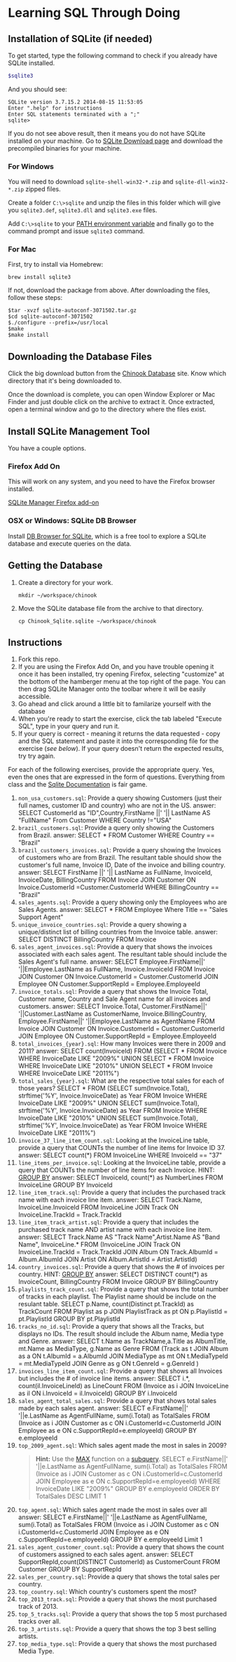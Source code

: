 # Learning SQL Through Doing

## Installation of SQLite (if needed)

To get started, type the following command to check if you already have SQLite installed.

```bash
$sqlite3
```

And you should see:

```
SQLite version 3.7.15.2 2014-08-15 11:53:05
Enter ".help" for instructions
Enter SQL statements terminated with a ";"
sqlite>
```

If you do not see above result, then it means you do not have SQLite installed on your machine. Go to [SQLite Download page](http://www.sqlite.org/download.html) and download the precompiled binaries for your machine.

### For Windows

You will need to download `sqlite-shell-win32-*.zip` and `sqlite-dll-win32-*.zip` zipped files.

Create a folder `C:\>sqlite` and unzip the files in this folder which will give you `sqlite3.def`, `sqlite3.dll` and `sqlite3.exe` files.

Add `C:\>sqlite` to your [PATH environment variable](http://dustindavis.me/update-windows-path-without-rebooting/) and finally go to the command prompt and issue `sqlite3` command.

### For Mac

First, try to install via Homebrew:

```
brew install sqlite3
```

If not, download the package from above. After downloading the files, follow these steps:

```
$tar -xvzf sqlite-autoconf-3071502.tar.gz
$cd sqlite-autoconf-3071502
$./configure --prefix=/usr/local
$make
$make install
```

## Downloading the Database Files

Click the big download button from the [Chinook Database](http://chinookdatabase.codeplex.com/) site. Know which directory that it's being downloaded to.

Once the download is complete, you can open Window Explorer or Mac Finder and just double click on the archive to extract it. Once extracted, open a terminal window and go to the directory where the files exist.

## Install SQLite Management Tool

You have a couple options.

### Firefox Add On

This will work on any system, and you need to have the Firefox browser installed.

[SQLite Manager Firefox add-on](https://addons.mozilla.org/en-US/firefox/addon/sqlite-manager/)

### OSX or Windows: SQLite DB Browser

Install [DB Browser for SQLite](http://sqlitebrowser.org/), which is a free tool to explore a SQLite database and execute queries on the data.

## Getting the Database

1. Create a directory for your work.

    ```
    mkdir ~/workspace/chinook
    ```
1. Move the SQLite database file from the archive to that directory.

    ```
    cp Chinook_Sqlite.sqlite ~/workspace/chinook
    ```

## Instructions

1. Fork this repo.
1. If you are using the Firefox Add On, and you have trouble opening it once it has been installed, try opening Firefox, selecting "customize" at the bottom of the hamberger menu at the top right of the page. You can then drag SQLite Manager onto the toolbar where it will be easily accessible.
1. Go ahead and click around a little bit to familarize yourself with the database
1. When you're ready to start the exercise, click the tab labeled "Execute SQL", type in your query and run it.
1. If your query is correct - meaning it returns the data requested - copy and the SQL statement and paste it into the corresponding file for the exercise (_see below_). If your query doesn't return the expected results, try try again.

For each of the following exercises, provide the appropriate query. Yes, even the ones that are expressed in the form of questions. Everything from class and the [Sqlite Documentation](http://www.sqlite.org/) is fair game.

1. `non_usa_customers.sql`: Provide a query showing Customers (just their full names, customer ID and country) who are not in the US.
answer: SELECT CustomerId as "ID",Country,FirstName ||' '|| LastName AS "FullName" From Customer WHERE Country !="USA"
1. `brazil_customers.sql`: Provide a query only showing the Customers from Brazil.
answer: SELECT * FROM Customer WHERE Country == "Brazil"
1. `brazil_customers_invoices.sql`: Provide a query showing the Invoices of customers who are from Brazil. The resultant table should show the customer's full name, Invoice ID, Date of the invoice and billing country.
answer: SELECT FirstName ||' '|| LastName as FullName, InvoiceId, InvoiceDate, BillingCountry   FROM Invoice JOIN Customer ON Invoice.CustomerId =Customer.CustomerId WHERE BillingCountry == "Brazil"
1. `sales_agents.sql`: Provide a query showing only the Employees who are Sales Agents.
answer:  SELECT * FROM Employee Where Title == "Sales Support Agent"
1. `unique_invoice_countries.sql`: Provide a query showing a unique/distinct list of billing countries from the Invoice table.
answer:  SELECT DISTINCT BillingCountry FROM Invoice
1. `sales_agent_invoices.sql`: Provide a query that shows the invoices associated with each sales agent. The resultant table should include the Sales Agent's full name.
answer:  SELECT Employee.FirstName||' '||Employee.LastName as FullName, Invoice.InvoiceId FROM Invoice JOIN Customer ON  Invoice.CustomerId = Customer.CustomerId JOIN Employee ON  Customer.SupportRepId = Employee.EmployeeId
1. `invoice_totals.sql`: Provide a query that shows the Invoice Total, Customer name, Country and Sale Agent name for all invoices and customers.
answer:  SELECT Invoice.Total, Customer.FirstName||' '||Customer.LastName as CustomerName, Invoice.BillingCountry, Employee.FirstName||' '||Employee.LastName as AgentName FROM Invoice JOIN Customer ON  Invoice.CustomerId = Customer.CustomerId JOIN Employee ON  Customer.SupportRepId = Employee.EmployeeId
1. `total_invoices_{year}.sql`: How many Invoices were there in 2009 and 2011? 
answer: SELECT count(InvoiceId) FROM (SELECT  * FROM Invoice WHERE InvoiceDate LIKE "2009%" 
UNION SELECT * FROM Invoice WHERE InvoiceDate LIKE "2010%"
UNION SELECT * FROM Invoice WHERE InvoiceDate LIKE "2011%")
1. `total_sales_{year}.sql`: What are the respective total sales for each of those years?
SELECT * FROM (SELECT  sum(Invoice.Total), strftime('%Y', 
Invoice.InvoiceDate) as Year  FROM Invoice WHERE InvoiceDate LIKE "2009%" 
UNION SELECT  sum(Invoice.Total), strftime('%Y', 
Invoice.InvoiceDate) as Year FROM Invoice WHERE InvoiceDate LIKE "2010%"
UNION SELECT  sum(Invoice.Total), strftime('%Y', 
Invoice.InvoiceDate) as Year FROM Invoice WHERE InvoiceDate LIKE "2011%") 
1. `invoice_37_line_item_count.sql`: Looking at the InvoiceLine table, provide a query that COUNTs the number of line items for Invoice ID 37.
answer:  SELECT count(*) FROM InvoiceLine WHERE InvoiceId == "37"
1. `line_items_per_invoice.sql`: Looking at the InvoiceLine table, provide a query that COUNTs the number of line items for each Invoice. HINT: [GROUP BY](http://www.sqlite.org/lang_select.html#resultset)
answer:  SELECT InvoiceId, count(*) as NumberLines FROM InvoiceLine GROUP BY InvoiceId
1. `line_item_track.sql`: Provide a query that includes the purchased track name with each invoice line item.
answer: SELECT Track.Name, InvoiceLine.InvoiceId FROM InvoiceLine JOIN Track ON InvoiceLine.TrackId = Track.TrackId
1. `line_item_track_artist.sql`: Provide a query that includes the purchased track name AND artist name with each invoice line item.
answer: SELECT Track.Name AS "Track Name",Artist.Name AS "Band Name", InvoiceLine.* FROM (InvoiceLine JOIN Track ON InvoiceLine.TrackId = Track.TrackId JOIN Album ON Track.AlbumId = Album.AlbumId JOIN Artist ON Album.ArtistId = Artist.ArtistId)
1. `country_invoices.sql`: Provide a query that shows the # of invoices per country. HINT: [GROUP BY](http://www.sqlite.org/lang_select.html#resultset)
answer: SELECT DISTINCT count(*) as InvoiceCount, BillingCountry  FROM Invoice GROUP BY BillingCountry
1. `playlists_track_count.sql`: Provide a query that shows the total number of tracks in each playlist. The Playlist name should be include on the resulant table.
SELECT p.Name, count(Distinct pt.TrackId) as TrackCount FROM Playlist as p JOIN PlaylistTrack as pt ON p.PlaylistId = pt.PlaylistId GROUP BY pt.PlaylistId
1. `tracks_no_id.sql`: Provide a query that shows all the Tracks, but displays no IDs. The result should include the Album name, Media type and Genre.
answer:  SELECT t.Name as TrackName,a.Title as AlbumTitle, mt.Name as MediaType, g.Name as Genre FROM (Track as t JOIN Album as a ON t.AlbumId = a.AlbumId JOIN MediaType as mt ON t.MediaTypeId = mt.MediaTypeId JOIN Genre as g ON t.GenreId = g.GenreId )
1. `invoices_line_item_count.sql`: Provide a query that shows all Invoices but includes the # of invoice line items.
answer:  SELECT i.*, count(il.InvoiceLineId) as LineCount FROM (Invoice as i JOIN InvoiceLine as il ON i.InvoiceId = il.InvoiceId) GROUP BY i.InvoiceId
1. `sales_agent_total_sales.sql`: Provide a query that shows total sales made by each sales agent.
answer: SELECT e.FirstName||' '||e.LastName as AgentFullName, sum(i.Total) as TotalSales FROM (Invoice as i JOIN Customer as c ON i.CustomerId=c.CustomerId JOIN Employee as e ON c.SupportRepId=e.employeeId) GROUP BY e.employeeId
1. `top_2009_agent.sql`: Which sales agent made the most in sales in 2009?
    > **Hint:** Use the [MAX](https://www.sqlite.org/lang_aggfunc.html#maxggunc) function on a [subquery](http://beginner-sql-tutorial.com/sql-subquery.htm).
SELECT e.FirstName||' '||e.LastName as AgentFullName, sum(i.Total) as TotalSales FROM (Invoice as i JOIN Customer as c ON i.CustomerId=c.CustomerId JOIN Employee as e ON c.SupportRepId=e.employeeId) WHERE InvoiceDate LIKE "2009%" GROUP BY e.employeeId ORDER BY TotalSales DESC LIMIT 1
1. `top_agent.sql`: Which sales agent made the most in sales over all
answer: SELECT e.FirstName||' '||e.LastName as AgentFullName, sum(i.Total) as TotalSales FROM (Invoice as i JOIN Customer as c ON i.CustomerId=c.CustomerId JOIN Employee as e ON c.SupportRepId=e.employeeId) GROUP BY e.employeeId Limit 1
1. `sales_agent_customer_count.sql`: Provide a query that shows the count of customers assigned to each sales agent.
answer:  SELECT SupportRepId,count(DISTINCT CustomerId) as CustomerCount FROM Customer GROUP BY SupportRepId
1. `sales_per_country.sql`: Provide a query that shows the total sales per country.
1. `top_country.sql`: Which country's customers spent the most?
1. `top_2013_track.sql`: Provide a query that shows the most purchased track of 2013.
1. `top_5_tracks.sql`: Provide a query that shows the top 5 most purchased tracks over all.
1. `top_3_artists.sql`: Provide a query that shows the top 3 best selling artists.
1. `top_media_type.sql`: Provide a query that shows the most purchased Media Type.
